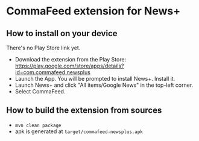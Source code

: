 CommaFeed extension for News+
=============================

How to install on your device
-----------------------------

There's no Play Store link yet. 

- Download the extension from the Play Store: https://play.google.com/store/apps/details?id=com.commafeed.newsplus
- Launch the App. You will be prompted to install News+. Install it.
- Launch News+ and click "All items/Google News" in the top-left corner. 
- Select CommaFeed.



How to build the extension from sources
---------------------------------------

- `mvn clean package`
- apk is generated at `target/commafeed-newsplus.apk`
